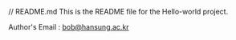 // README.md
This is the README file for the Hello-world project.

Author's Email : bob@hansung.ac.kr

